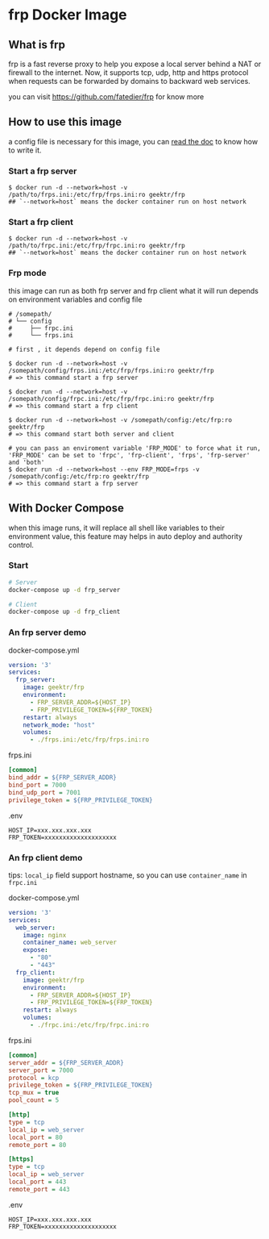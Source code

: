 # frp Docker Image

## What is frp

frp is a fast reverse proxy to help you expose a local server behind a NAT or firewall to the internet. Now, it supports tcp, udp, http and https protocol when requests can be forwarded by domains to backward web services.

you can visit https://github.com/fatedier/frp for know more

## How to use this image

a config file is necessary for this image, you can [read the doc](https://github.com/fatedier/frp/blob/master/README.md) to know how to write it.

### Start a frp server

```shell
$ docker run -d --network=host -v /path/to/frps.ini:/etc/frp/frps.ini:ro geektr/frp
## `--network=host` means the docker container run on host network
```

### Start a frp client

```shell
$ docker run -d --network=host -v /path/to/frpc.ini:/etc/frp/frpc.ini:ro geektr/frp
## `--network=host` means the docker container run on host network
```

### Frp mode

this image can run as both frp server and frp client
what it will run depends on environment variables and config file

``` shell
# /somepath/
# └── config
#     ├── frpc.ini
#     └── frps.ini

# first , it depends depend on config file

$ docker run -d --network=host -v /somepath/config/frps.ini:/etc/frp/frps.ini:ro geektr/frp
# => this command start a frp server

$ docker run -d --network=host -v /somepath/config/frpc.ini:/etc/frp/frpc.ini:ro geektr/frp
# => this command start a frp client

$ docker run -d --network=host -v /somepath/config:/etc/frp:ro geektr/frp
# => this command start both server and client

# you can pass an enviroment variable 'FRP_MODE' to force what it run, 'FRP_MODE' can be set to 'frpc', 'frp-client', 'frps', 'frp-server' and 'both'
$ docker run -d --network=host --env FRP_MODE=frps -v /somepath/config:/etc/frp:ro geektr/frp
# => this command start a frp server
```

## With Docker Compose

when this image runs, it will replace all shell like variables to their environment value, this feature may helps in auto deploy and authority control.

### Start

```bash
# Server
docker-compose up -d frp_server

# Client
docker-compose up -d frp_client
```

### An frp server demo

docker-compose.yml

```yml
version: '3'
services:
  frp_server:
    image: geektr/frp
    environment:
      - FRP_SERVER_ADDR=${HOST_IP}
      - FRP_PRIVILEGE_TOKEN=${FRP_TOKEN}
    restart: always
    network_mode: "host"
    volumes:
      - ./frps.ini:/etc/frp/frps.ini:ro
```

frps.ini

```ini
[common]
bind_addr = ${FRP_SERVER_ADDR}
bind_port = 7000
bind_udp_port = 7001
privilege_token = ${FRP_PRIVILEGE_TOKEN}
```

.env

```env
HOST_IP=xxx.xxx.xxx.xxx
FRP_TOKEN=xxxxxxxxxxxxxxxxxxxx
```

### An frp client demo

tips: `local_ip` field support hostname, so you can use `container_name` in `frpc.ini`

docker-compose.yml

```yml
version: '3'
services:
  web_server:
    image: nginx
    container_name: web_server
    expose:
      - "80"
      - "443"
  frp_client:
    image: geektr/frp
    environment:
      - FRP_SERVER_ADDR=${HOST_IP}
      - FRP_PRIVILEGE_TOKEN=${FRP_TOKEN}
    restart: always
    volumes:
      - ./frpc.ini:/etc/frp/frpc.ini:ro
```

frps.ini

```ini
[common]
server_addr = ${FRP_SERVER_ADDR}
server_port = 7000
protocol = kcp
privilege_token = ${FRP_PRIVILEGE_TOKEN}
tcp_mux = true
pool_count = 5

[http]
type = tcp
local_ip = web_server
local_port = 80
remote_port = 80

[https]
type = tcp
local_ip = web_server
local_port = 443
remote_port = 443
```

.env

```env
HOST_IP=xxx.xxx.xxx.xxx
FRP_TOKEN=xxxxxxxxxxxxxxxxxxxx
```
